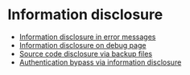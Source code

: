 # Information disclosure

* [Information disclosure in error messages](information-disclosure-in-error-messages.md)
* [Information disclosure on debug page](information-disclosure-on-debug-page.md)
* [Source code disclosure via backup files](https://portswigger.net/web-security/information-disclosure/exploiting/lab-infoleak-via-backup-files)
* [Authentication bypass via information disclosure](authentication-bypass-via-information-disclosure.md)
